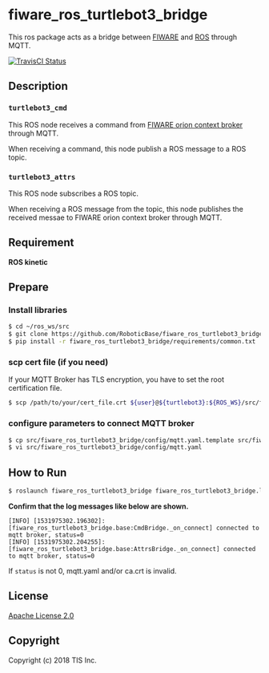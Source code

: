 # fiware_ros_turtlebot3_bridge
This ros package acts as a bridge between [FIWARE](https://www.fiware.org) and [ROS](http://wiki.ros.org/) through MQTT.

[![TravisCI Status](https://travis-ci.org/RoboticBase/fiware_ros_turtlebot3_bridge.svg?branch=master)](https://travis-ci.org/RoboticBase/fiware_ros_turtlebot3_bridge)

## Description
### `turtlebot3_cmd`
This ROS node receives a command from [FIWARE orion context broker](https://catalogue-server.fiware.org/enablers/publishsubscribe-context-broker-orion-context-broker) through MQTT.

When receiving a command, this node publish a ROS message to a ROS topic.

### `turtlebot3_attrs`
This ROS node subscribes a ROS topic.

When receiving a ROS message from the topic, this node publishes the received messae to FIWARE orion context broker through MQTT.

## Requirement

**ROS kinetic**

## Prepare
### Install libraries

```bash
$ cd ~/ros_ws/src
$ git clone https://github.com/RoboticBase/fiware_ros_turtlebot3_bridge.git
$ pip install -r fiware_ros_turtlebot3_bridge/requirements/common.txt
```

### scp cert file (if you need)
If your MQTT Broker has TLS encryption, you have to set the root certification file.

```bash
$ scp /path/to/your/cert_file.crt ${user}@${turtlebot3}:${ROS_WS}/src/fiware_ros_turtlebot3_bridge/secrets/ca.crt
```

### configure parameters to connect MQTT broker

```bash
$ cp src/fiware_ros_turtlebot3_bridge/config/mqtt.yaml.template src/fiware_ros_turtlebot3_bridge/config/mqtt.yaml
$ vi src/fiware_ros_turtlebot3_bridge/config/mqtt.yaml
```

## How to Run

```bash
$ roslaunch fiware_ros_turtlebot3_bridge fiware_ros_turtlebot3_bridge.launch
```

**Confirm that the log messages like below are shown.**
```text
[INFO] [1531975302.196302]: [fiware_ros_turtlebot3_bridge.base:CmdBridge._on_connect] connected to mqtt broker, status=0
[INFO] [1531975302.204255]: [fiware_ros_turtlebot3_bridge.base:AttrsBridge._on_connect] connected to mqtt broker, status=0
```

If `status` is not 0, mqtt.yaml and/or ca.crt is invalid.

## License

[Apache License 2.0](/LICENSE)

## Copyright
Copyright (c) 2018 TIS Inc.
